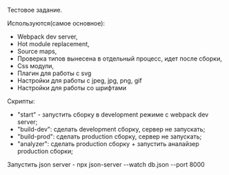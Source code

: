 Тестовое задание.

Используются(самое основное):

- Webpack dev server,
- Hot module replacement,
- Source maps,
- Проверка типов вынесена в отдельный процесс, идет после сборки,
- Css модули,
- Плагин для работы с svg
- Настройки для работы с jpeg, jpg, png, gif
- Настройки для работы со шрифтами

Скрипты:

- "start" - запустить сборку в development режиме с webpack dev server;
- "build-dev": сделать development сборку, сервер не запускать;
- "build-prod": сделать production сборку, сервер не запускать;
- "analyzer": сделать production сборку + запустить аналайзер production сборки;

Запустить json server - npx json-server --watch db.json --port 8000
